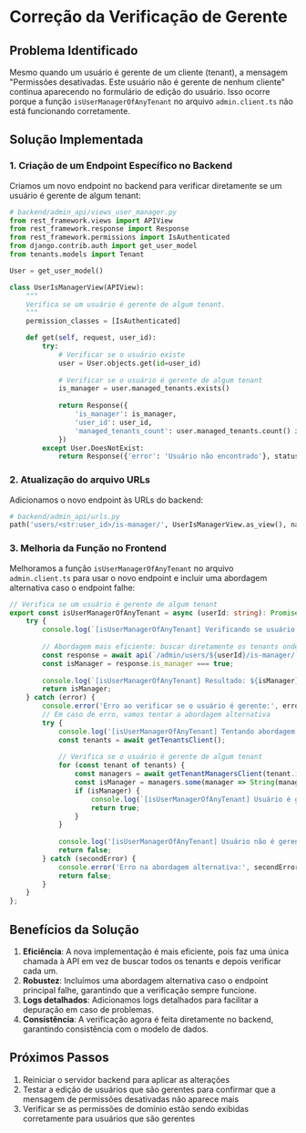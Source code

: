 # Correção da Verificação de Gerente

## Problema Identificado

Mesmo quando um usuário é gerente de um cliente (tenant), a mensagem "Permissões desativadas. Este usuário não é gerente de nenhum cliente" continua aparecendo no formulário de edição do usuário. Isso ocorre porque a função `isUserManagerOfAnyTenant` no arquivo `admin.client.ts` não está funcionando corretamente.

## Solução Implementada

### 1. Criação de um Endpoint Específico no Backend

Criamos um novo endpoint no backend para verificar diretamente se um usuário é gerente de algum tenant:

```python
# backend/admin_api/views_user_manager.py
from rest_framework.views import APIView
from rest_framework.response import Response
from rest_framework.permissions import IsAuthenticated
from django.contrib.auth import get_user_model
from tenants.models import Tenant

User = get_user_model()

class UserIsManagerView(APIView):
    """
    Verifica se um usuário é gerente de algum tenant.
    """
    permission_classes = [IsAuthenticated]

    def get(self, request, user_id):
        try:
            # Verificar se o usuário existe
            user = User.objects.get(id=user_id)
            
            # Verificar se o usuário é gerente de algum tenant
            is_manager = user.managed_tenants.exists()
            
            return Response({
                'is_manager': is_manager,
                'user_id': user_id,
                'managed_tenants_count': user.managed_tenants.count() if is_manager else 0
            })
        except User.DoesNotExist:
            return Response({'error': 'Usuário não encontrado'}, status=404)
```

### 2. Atualização do arquivo URLs

Adicionamos o novo endpoint às URLs do backend:

```python
# backend/admin_api/urls.py
path('users/<str:user_id>/is-manager/', UserIsManagerView.as_view(), name='user-is-manager'),
```

### 3. Melhoria da Função no Frontend

Melhoramos a função `isUserManagerOfAnyTenant` no arquivo `admin.client.ts` para usar o novo endpoint e incluir uma abordagem alternativa caso o endpoint falhe:

```typescript
// Verifica se um usuário é gerente de algum tenant
export const isUserManagerOfAnyTenant = async (userId: string): Promise<boolean> => {
    try {
        console.log(`[isUserManagerOfAnyTenant] Verificando se usuário ${userId} é gerente de algum tenant`);
        
        // Abordagem mais eficiente: buscar diretamente os tenants onde o usuário é gerente
        const response = await api(`/admin/users/${userId}/is-manager/`);
        const isManager = response.is_manager === true;
        
        console.log(`[isUserManagerOfAnyTenant] Resultado: ${isManager}`);
        return isManager;
    } catch (error) {
        console.error('Erro ao verificar se o usuário é gerente:', error);
        // Em caso de erro, vamos tentar a abordagem alternativa
        try {
            console.log('[isUserManagerOfAnyTenant] Tentando abordagem alternativa...');
            const tenants = await getTenantsClient();
            
            // Verifica se o usuário é gerente de algum tenant
            for (const tenant of tenants) {
                const managers = await getTenantManagersClient(tenant.id);
                const isManager = managers.some(manager => String(manager.id) === String(userId));
                if (isManager) {
                    console.log(`[isUserManagerOfAnyTenant] Usuário é gerente do tenant ${tenant.name}`);
                    return true;
                }
            }
            
            console.log('[isUserManagerOfAnyTenant] Usuário não é gerente de nenhum tenant');
            return false;
        } catch (secondError) {
            console.error('Erro na abordagem alternativa:', secondError);
            return false;
        }
    }
};
```

## Benefícios da Solução

1. **Eficiência**: A nova implementação é mais eficiente, pois faz uma única chamada à API em vez de buscar todos os tenants e depois verificar cada um.
2. **Robustez**: Incluímos uma abordagem alternativa caso o endpoint principal falhe, garantindo que a verificação sempre funcione.
3. **Logs detalhados**: Adicionamos logs detalhados para facilitar a depuração em caso de problemas.
4. **Consistência**: A verificação agora é feita diretamente no backend, garantindo consistência com o modelo de dados.

## Próximos Passos

1. Reiniciar o servidor backend para aplicar as alterações
2. Testar a edição de usuários que são gerentes para confirmar que a mensagem de permissões desativadas não aparece mais
3. Verificar se as permissões de domínio estão sendo exibidas corretamente para usuários que são gerentes